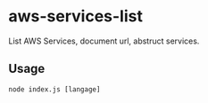 # aws-services-list
List AWS Services, document url, abstruct services.
## Usage
```
node index.js [langage]
```
